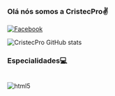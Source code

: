 ### Olá nós somos a CristecPro✌

[![Facebook](https://img.shields.io/badge/Facebook-1877F2?style=for-the-badge&logo=facebook&logoColor=white)](https://www.facebook.com/CristecPro)

![CristecPro GitHub stats](https://github-readme-stats.vercel.app/api?username=CristecPro&show_icons=true&theme=dracula)

### Especialidades💻

<div style="display:inline_block">  <br/>
<img align="center" alt="html5" scr="https://img.shields.io/badge/HTML5-E34F26?style=for-the-badge&logo=html5&logoColor=white"/>



</div>

